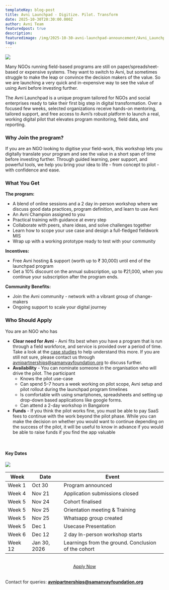 ```yaml
---
templateKey: blog-post
title: Avni Launchpad - Digitize. Pilot. Transform
date: 2025-10-30T20:30:00.000Z
author: Avni Team
featuredpost: true
description: 
featuredimage: /img/2025-10-30-avni-launchpad-announcement/Avni_Launchpad.png
tags:
---
```


<a href="https://forms.gle/zD2A4cPRtpdcczPe9" target="_blank" rel="noopener noreferrer">
  <img src="/img/2025-10-30-avni-launchpad-announcement/launchpad_banner.png"/>
</a>
<br>

Many NGOs running field-based programs are still on paper/spreadsheet-based or expensive systems. They want to switch to Avni, but sometimes struggle to make the leap or convince the decision makers of the value. So we are launching a very quick and in-expensive way to see the value of using Avni before investing further. 

The Avni Launchpad is a unique program tailored for NGOs and social enterprises ready to take their first big step in digital transformation. Over a focused few weeks, selected organizations receive hands-on mentoring, tailored support, and free access to Avni’s robust platform to launch a real, working digital pilot that elevates program monitoring, field data, and reporting.

### Why Join the program?

If you are an NGO looking to digitise your field-work, this workshop lets you digitally translate your program and see the value in a short span of time before investing further. Through guided learning, peer support, and powerful tools, we help you bring your idea to life - from concept to pilot - with confidence and ease.

### What You Get
**The program:**
  - A blend of online sessions and a 2 day in-person workshop where we discuss good data practices, program definition, and learn to use Avni
  - An Avni Champion assigned to you
  - Practical training with guidance at every step
  - Collaborate with peers, share ideas, and solve challenges together
  - Learn how to scope your use case and design a full-fledged fieldwork MIS
  - Wrap up with a working prototype ready to test with your community

**Incentives:**
  - Free Avni hosting & support (worth up to ₹ 30,000) until end of the launchpad program
  - Get a 10% discount on the annual subscription, up to ₹21,000, when you continue your subscription after the program ends.

**Community Benefits:**
  - Join the Avni community - network with a vibrant group of change-makers
  - Ongoing support to scale your digital journey

### Who Should Apply
You are an NGO who has 
- **Clear need for Avni** - Avni fits best when you have a program that is run through a field workforce, and service is provided over a period of time. Take a look at the [case studies](/case-studies) to help understand this more. If you are still not sure, please contact us through avnipartnerships@samanvayfoundation.org to discuss further.
- **Availability** - You can nominate someone in the organisation who will drive the pilot. The participant
  - Knows the pilot use-case
  - Can spend 5–7 hours a week working on pilot scope, Avni setup and pilot rollout during the launchpad program timelines
  - Is comfortable with using smartphones, spreadsheets and setting up drop-down based applications like google forms.
  - Can attend a 2-day workshop in Bangalore
- **Funds** - If you think the pilot works fine, you must be able to pay SaaS fees to continue with the work beyond the pilot phase. While you can make the decision on whether you would want to continue depending on the success of the pilot, it will be useful to know in advance if you would be able to raise funds if you find the app valuable

<br>

#### Key Dates
![](/img/2025-10-30-avni-launchpad-announcement/timeline.png)

| Week | Date | Event |
|------|------|-------|
| Week 1 | Oct 30 | Program announced |
| Week 4 | Nov 21 | Application submissions closed |
| Week 5 | Nov 24 | Cohort finalised |
| Week 5 | Nov 25 | Orientation meeting & Training |
| Week 5 | Nov 25 | Whatsapp group created |
| Week 5 | Dec 1 | Usecase Presentation |
| Week 6 | Dec 12 | 2 day In-person workshop starts |
| Week 12 | Jan 30, 2026 | Learnings from the ground. Conclusion of the cohort |

<div style="text-align: center; margin: 2rem 0;">
  <a href="https://forms.gle/zD2A4cPRtpdcczPe9" target="_blank" rel="noopener noreferrer" 
     class="button is-primary is-medium"> 
    Apply Now
  </a>
</div>

Contact for queries: **avnipartnerships@samanvayfoundation.org**


<br><br>
